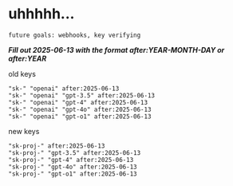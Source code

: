 # uhhhhh...

`future goals: webhooks, key verifying`



***Fill out 2025-06-13 with the format after:YEAR-MONTH-DAY or after:YEAR***

old keys
```
"sk-" "openai" after:2025-06-13
"sk-" "openai" "gpt-3.5" after:2025-06-13
"sk-" "openai" "gpt-4" after:2025-06-13
"sk-" "openai" "gpt-4o" after:2025-06-13
"sk-" "openai" "gpt-o1" after:2025-06-13
```

new keys
```
"sk-proj-" after:2025-06-13
"sk-proj-" "gpt-3.5" after:2025-06-13
"sk-proj-" "gpt-4" after:2025-06-13
"sk-proj-" "gpt-4o" after:2025-06-13
"sk-proj-" "gpt-o1" after:2025-06-13
```
